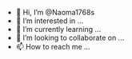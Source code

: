 - 👋 Hi, I’m @Naoma1768s
- 👀 I’m interested in ...
- 🌱 I’m currently learning ...
- 💞️ I’m looking to collaborate on ...
- 📫 How to reach me ...

<!---
Naoma1768s/Naoma1768s is a ✨ special ✨ repository because its `README.md` (this file) appears on your GitHub profile.
You can click the Preview link to take a look at your changes.
--->

